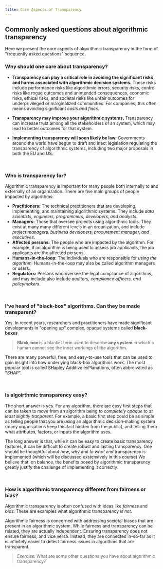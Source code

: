 ```yaml
---
title: Core Aspects of Transparency
---
```


## Commonly asked questions about algorithmic transparency

Here we present the core aspects of algorithmic transparency in the form of "frequently asked questions" sequence.

### Why should one care about transparency?

- **Transparency can play a critical role in avoiding the significant risks and harms associated with algorithmic decision systems.** These risks include performance risks like algorithmic errors, security risks, control risks like rogue outcomes and unintended consequences, economic risks, ethical risks, and societal risks like unfair outcomes for underprivileged or marginalized communities. For companies, this often means avoiding significant _costs and fines_.

- **Transparency may improve your algorithmic systems.** Transparency can increase trust among all the stakeholders of an system, which may lead to better outcomes for that system.

- **Implementing transparency will soon likely be law.** Governments around the world have begun to draft and inact legislation regulating the transparency of algorithmic systems, including two major proposals in both the EU and US.

<br>

### Who is transparency for?

Algorithmic transparency is important for many people both internally to and externally of an organization. There are five main groups of people impacted by algorithms:

- **Practitioners:** The technical practitioners that are developing, implementing, and maintaining algorithmic systems. They include _data scientists, engineers, programmers, developers, and analysts._
- **Managers:** Those that oversee projects using algorithmic tools. They exist at many many different levels in an organization, and include _project managers, business developers, procurement manager, and executives_.
- **Affected persons:** The people who are impacted by the algorithm. For example, if an algorithm is being used to assess job applicants, the job applicants are the affected persons.
- **Humans-in-the-loop:** The individuals who are responsible for _using the algorithm._ Humans-in-the-loop may also be called algorithm managers or users.
- **Regulators:** Persons who oversee the legal compliance of algorithms, and may include also include _auditors, compliance officers, and policymakers_.

<br>

### I've heard of "black-box" algorithms. Can they be made transparent?

Yes. In recent years, researchers and practitioners have made significant developments in "opening up" complex, opaque systems called **black-boxes**

> **Black-box** is a blanket term used to describe __any system__ in which a human cannot see the inner workings of the algorithm.

There are many powerful, free, and easy-to-use tools that can be used to gain insight into how underlying black-box algorithms work. The most popular tool is called SHapley Additive exPlanations, often abbreivated as "*SHAP*".

<br>

### Is algoirthmic transparency easy?

The short answer is yes. For any algorithm, there are easy first steps that can be taken to move from an algorithm being to _completely opaque_ to _at least slightly tranparent._ For example, a basic first step could be as simple as telling people that you are *using* an algorithmic decision-making system (many organizations keep this fact hidden from the public), and telling them what attributes, factors, or inputs the algorithm uses.

The long answer is that, while it can be easy to create basic transparency features, it can be difficult to create robust and lasting transparency. One should be thoughtful about _how_, _why_ and _to what end_ transparency is implemented (which will be discussed exstensively in this course) We believe that, on balance, the benefits posed by algorithmic transparency greatly justify the challenge of implementing it correctly.

<br>

### How is algorithmic transparency different from fairness or bias?

Algorithmic transparency is often confused with ideas like _fairness_ and _bias._ These are examples what algorithmic transparency _is not_.

Algorithmic fairness is concerned with addressing societal biases that are present in an algorithmic system. While fairness and transparency can be related, they are actually independent. Ensuring transparency does not ensure fairness, and vice versa. Instead, they are connected in-so-far as it is infinitely easier to detect fairness issues in algorithms that are transparent.

> _Exercise:_ What are some other questions you have about algorithmic transparency?
